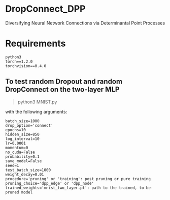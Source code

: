 # DropConnect_DPP
Diversifying Neural Network Connections via Determinantal Point Processes

# Requirements
```
python3
torch==1.2.0
torchvision==0.4.0
```
## To test random Dropout and random DropConnect on the two-layer MLP
>python3 MNIST.py

with the following arguments:
```
batch_size=1000
drop_option='connect'
epochs=10
hidden_size=850
log_interval=10
lr=0.0001
momentum=0
no_cuda=False
probability=0.1
save_model=False
seed=1
test_batch_size=1000
weight_decay=0.01
procedure='pruning' or 'training': post pruning or pure training
pruning_choice='dpp_edge' or 'dpp_node'
trained_weights='mnist_two_layer.pt': path to the trained, to-be-pruned model
```
